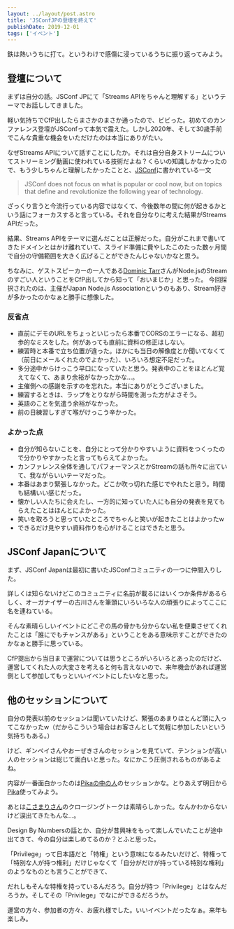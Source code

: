 ```yaml
---
layout: ../layout/post.astro
title: 'JSConfJPの登壇を終えて'
publishDate: 2019-12-01
tags: ['イベント']
---
```


鉄は熱いうちに打て。というわけで感傷に浸っているうちに振り返ってみよう。

## 登壇について

まずは自分の話。JSConf JPにて「Streams APIをちゃんと理解する」というテーマでお話ししてきました。

<div class="speakerdeck-embed" data-id="25bc3b631b7346dc9ced7f45529fd557" data-ratio="1.333333333"></div>

軽い気持ちでCfP出したらまさかのまさか通ったので、ビビった。初めてのカンファレンス登壇がJSConfって本気で震えた。しかし2020年、そして30歳手前でこんな貴重な機会をいただけたのは本当にありがたい。

なぜStreams APIについて話すことにしたか。それは自分自身ストリームについてストリーミング動画に使われている技術だよね？くらいの知識しかなかったので、もう少しちゃんと理解したかったことと、[JSConf](https://jsconf.com/)に書かれている一文
> JSConf does not focus on what is popular or cool now, but on topics that define and revolutionize the following year of technology.

ざっくり言うと今流行っている内容ではなくて、今後数年の間に何が起きるかという話にフォーカスすると言っている。それを自分なりに考えた結果がStreams APIだった。

結果、Streams APIをテーマに選んだことは正解だった。自分がこれまで書いてきたドメインとはかけ離れていて、スライド準備に費やしたこのたった数ヶ月間で自分の守備範囲を大きく広げることができたんじゃないかなと思う。

ちなみに、ゲストスピーカーの一人である[Dominic Tarr](https://jsconf.jp/2019/talk/dominic-tarr)さんがNode.jsのStreamのすごい人ということをCfP出してから知って「おいまじか」と思った。
今回採択されたのは、主催がJapan Node.js Associationというのもあり、Stream好きが多かったのかなぁと勝手に想像した。

### 反省点

- 直前にデモのURLをちょっといじったら本番でCORSのエラーになる、超初歩的なミスをした。何があっても直前に資料の修正はしない。
- 練習時と本番で立ち位置が違った。ほかにも当日の解像度とか聞いてなくて（前日にメールくれたのでよかった）、いろいろ想定不足だった。
- 多分途中からけっこう早口になっていたと思う。発表中のことをほとんど覚えてなくて、あまり余裕がなかったかな…。
- 主催側への感謝を示すのを忘れた。本当にありがとうございました。
- 練習するときは、ラップをとりながら時間を測った方がよさそう。
- 英語のことを気遣う余裕がなかった。
- 前の日練習しすぎて喉がけっこう辛かった。
 
### よかった点

- 自分が知らないことを、自分にとって分かりやすいように資料をつくったので分かりやすかったと言ってもらえてよかった。
- カンファレンス全体を通してパフォーマンスとかStreamの話も所々に出ていて、我ながらいいテーマだった。
- 本番はあまり緊張しなかった。どこか吹っ切れた感じでやれたと思う。時間も結構いい感じだった。
- 懐かしい人たちに会えたし、一方的に知っていた人にも自分の発表を見てもらえたことはほんとによかった。
- 笑いを取ろうと思っていたところでちゃんと笑いが起きたことはよかったw
- できるだけ見やすい資料作りを心がけることはできたと思う。
 
## JSConf Japanについて

まず、JSConf Japanは最初に書いたJSConfコミュニティの一つに仲間入りした。

詳しくは知らないけどこのコミュニティに名前が載るにはいくつか条件があるらしく、オーガナイザーの古川さんを筆頭にいろいろな人の頑張りによってここに名を連ねている。

そんな素晴らしいイベントにどこぞの馬の骨かも分からない私を便乗させてくれたことは「誰にでもチャンスがある」ということをある意味示すことができたのかなぁと勝手に思っている。

CfP提出から当日まで運営については思うところがいろいろとあったのだけど、運営してくれた人の大変さを考えると何も言えないので、来年機会があれば運営側として参加してもっといいイベントにしたいなと思った。

## 他のセッションについて

自分の発表以前のセッションは聞いていたけど、緊張のあまりほとんど頭に入ってこなかったw（だからこういう場合はお客さんとして気軽に参加したいという気持ちもある。）

けど、ギンペイさんやおーぜきさんのセッションを見ていて、テンションが高い人のセッションは総じて面白いと思った。なにかこう圧倒されるものがあるよね。

内容が一番面白かったのは[Pikaの中の人](https://jsconf.jp/2019/talk/fred-schott)のセッションかな。とりあえず明日から[Pika](https://www.pika.dev/registry)使ってみよう。

あとは[こさまりさん](https://jsconf.jp/2019/talk/mariko-kosaka)のクロージングトークは素晴らしかった。なんかわからないけど涙出てきたもんな…。

Design By Numbersの話とか、自分が昔興味をもって楽しんでいたことが途中出てきて、今の自分は楽しめてるのか？とふと思った。

「Privilege」って日本語だと「特権」という意味になるみたいだけど、特権って「特別な人が持つ権利」だけじゃなくて「自分がだけが持っている特別な権利」のようなものとも言うことができて、

だれしもそんな特権を持っているんだろう。自分が持つ「Privilege」とはなんだろうか。そしてその「Privilege」でなにができるだろうか。

運営の方々、参加者の方々、お疲れ様でした。いいイベントだったなぁ。来年も楽しみ。
